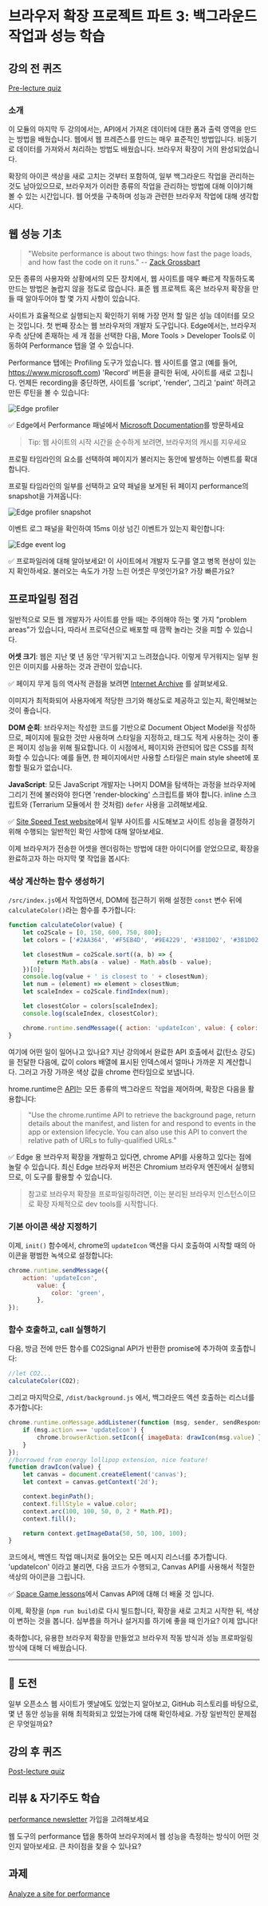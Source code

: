 # 브라우저 확장 프로젝트 파트 3: 백그라운드 작업과 성능 학습

## 강의 전 퀴즈

[Pre-lecture quiz](https://nice-beach-0fe9e9d0f.azurestaticapps.net/quiz/27?loc=ko)

### 소개

이 모듈의 마지막 두 강의에서는, API에서 가져온 데이터에 대한 폼과 출력 영역을 만드는 방법을 배웠습니다. 웹에서 웹 프레즌스를 만드는 매우 표준적인 방법입니다. 비동기로 데이터를 가져와서 처리하는 방법도 배웠습니다. 브라우저 확장이 거의 완성되었습니다.

확장의 아이콘 색상을 새로 고치는 것부터 포함하여, 일부 백그라운드 작업을 관리하는 것도 남아있으므로, 브라우저가 이러한 종류의 작업을 관리하는 방법에 대해 이야기해 볼 수 있는 시간입니다. 웹 어셋을 구축하며 성능과 관련한 브라우저 작업에 대해 생각합시다.

## 웹 성능 기초

> "Website performance is about two things: how fast the page loads, and how fast the code on it runs." -- [Zack Grossbart](https://www.smashingmagazine.com/2012/06/javascript-profiling-chrome-developer-tools/)

모든 종류의 사용자와 상황에서의 모든 장치에서, 웹 사이트를 매우 빠르게 작동하도록 만드는 방법은 놀랍지 않을 정도로 많습니다. 표준 웹 프로젝트 혹은 브라우저 확장을 만들 때 알아두어야 할 몇 가지 사항이 있습니다.

사이트가 효율적으로 실행되는지 확인하기 위해 가장 먼저 할 일은 성능 데이터를 모으는 것입니다. 첫 번째 장소는 웹 브라우저의 개발자 도구입니다. Edge에서는, 브라우저 우측 상단에 존재하는 세 개 점을 선택한 다음, More Tools > Developer Tools로 이동하여 Performance 탭을 열 수 있습니다.

Performance 탭에는 Profiling 도구가 있습니다. 웹 사이트를 열고 (예를 들어, https://www.microsoft.com) 'Record' 버튼을 클릭한 뒤에, 사이트를 새로 고칩니다. 언제든 recording을 중단하면, 사이트를 'script', 'render', 그리고 'paint' 하려고 만든 루틴을 볼 수 있습니다:

![Edge profiler](.././images/profiler.png)

✅ Edge에서 Performance 패널에서 [Microsoft Documentation](https://docs.microsoft.com/microsoft-edge/devtools-guide/performance?WT.mc_id=academic-13441-cxa)를 방문하세요

> Tip: 웹 사이트의 시작 시간을 순수하게 보려면, 브라우저의 캐시를 지우세요

프로필 타임라인의 요소를 선택하여 페이지가 불러지는 동안에 발생하는 이벤트를 확대합니다.

프로필 타임라인의 일부를 선택하고 요약 패널을 보게된 뒤 페이지 performance의 snapshot을 가져옵니다:

![Edge profiler snapshot](.././images/snapshot.png)

이벤트 로그 패널을 확인하여 15ms 이상 넘긴 이벤트가 있는지 확인합니다:

![Edge event log](.././images/log.png)

✅ 프로파일러에 대해 알아보세요! 이 사이트에서 개발자 도구를 열고 병목 현상이 있는지 확인하세요. 불러오는 속도가 가장 느린 어셋은 무엇인가요? 가장 빠른가요?

## 프로파일링 점검

일반적으로 모든 웹 개발자가 사이트를 만들 때는 주의해야 하는 몇 가지 "problem areas"가 있습니다, 따라서 프로덕션으로 배포할 때 깜짝 놀라는 것을 피할 수 있습니다.

**어셋 크기**: 웹은 지난 몇 년 동안 '무거워'지고 느려졌습니다. 이렇게 무거워지는 일부 원인은 이미지를 사용하는 것과 관련이 있습니다.

✅ 페이지 무게 등의 역사적 관점을 보려면 [Internet Archive](https://httparchive.org/reports/page-weight) 를 살펴보세요.

이미지가 최적화되어 사용자에게 적당한 크기와 해상도로 제공하고 있는지, 확인해보는 것이 좋습니다.

**DOM 순회**: 브라우저는 작성한 코드를 기반으로 Document Object Model을 작성하므로, 페이지에 필요한 것만 사용하며 스타일을 지정하고, 태그도 적게 사용하는 것이 좋은 페이지 성능을 위해 필요합니다. 이 시점에서, 페이지와 관련되어 많은 CSS를 최적화할 수 있습니다: 예를 들면, 한 페이지에서만 사용할 스타일은 main style sheet에 포함할 필요가 없습니다.

**JavaScript**: 모든 JavaScript 개발자는 나머지 DOM을 탐색하는 과정을 브라우저에 그리기 전에 불러와야 한다면 'render-blocking' 스크립트를 봐야 합니다. inline 스크립트와 (Terrarium 모듈에서 한 것처럼) `defer` 사용을 고려해보세요.

✅ [Site Speed Test website](https://www.webpagetest.org/)에서 일부 사이트를 시도해보고 사이트 성능을 결정하기 위해 수행되는 일반적인 확인 사항에 대해 알아보세요.

이제 브라우저가 전송한 어셋을 렌더링하는 방법에 대한 아이디어를 얻었으므로, 확장을 완료하고자 하는 마지막 몇 작업을 봅시다:

### 색상 계산하는 함수 생성하기

`/src/index.js`에서 작업하면서, DOM에 접근하기 위해 설정한 `const` 변수 뒤에 `calculateColor()`라는 함수를 추가합니다:

```JavaScript
function calculateColor(value) {
	let co2Scale = [0, 150, 600, 750, 800];
	let colors = ['#2AA364', '#F5EB4D', '#9E4229', '#381D02', '#381D02'];

	let closestNum = co2Scale.sort((a, b) => {
		return Math.abs(a - value) - Math.abs(b - value);
	})[0];
	console.log(value + ' is closest to ' + closestNum);
	let num = (element) => element > closestNum;
	let scaleIndex = co2Scale.findIndex(num);

	let closestColor = colors[scaleIndex];
	console.log(scaleIndex, closestColor);

	chrome.runtime.sendMessage({ action: 'updateIcon', value: { color: closestColor } });
}
```

여기에 어떤 일이 일어나고 있나요? 지난 강의에서 완료한 API 호출에서 값(탄소 강도)을 전달한 다음에, 값이 colors 배열에 표시된 인덱스에서 얼마나 가까운 지 계산합니다. 그러고 가장 가까운 색상 값을 chrome 런타임으로 보냅니다.

hrome.runtime은 [API](https://developer.chrome.com/extensions/runtime)는 모든 종류의 백그라운드 작업을 제어하며, 확장은 다음을 활용합니다:

> "Use the chrome.runtime API to retrieve the background page, return details about the manifest, and listen for and respond to events in the app or extension lifecycle. You can also use this API to convert the relative path of URLs to fully-qualified URLs."

✅ Edge 용 브라우저 확장을 개발하고 있다면, chrome API를 사용하고 있다는 점에 놀랄 수 있습니다. 최신 Edge 브라우저 버전은 Chromium 브라우저 엔진에서 실행되므로, 이 도구를 활용할 수 있습니다.

> 참고로 브라우저 확장을 프로파일링하려면, 이는 분리된 브라우저 인스턴스이므로 확장 자체적으로 dev tools를 시작합니다.

### 기본 아이콘 색상 지정하기

이제, `init()` 함수에서, chrome의 `updateIcon` 액션을 다시 호출하여 시작할 때의 아이콘을 평범한 녹색으로 설정합니다:

```JavaScript
chrome.runtime.sendMessage({
	action: 'updateIcon',
		value: {
			color: 'green',
		},
});
```

### 함수 호출하고, call 실행하기

다음, 방금 전에 만든 함수를 C02Signal API가 반환한 promise에 추가하여 호출합니다:

```JavaScript
//let CO2...
calculateColor(CO2);
```

그리고 마지막으로, `/dist/background.js` 에서, 백그라운드 엑션 호출하는 리스너를 추가합니다:

```JavaScript
chrome.runtime.onMessage.addListener(function (msg, sender, sendResponse) {
	if (msg.action === 'updateIcon') {
		chrome.browserAction.setIcon({ imageData: drawIcon(msg.value) });
	}
});
//borrowed from energy lollipop extension, nice feature!
function drawIcon(value) {
	let canvas = document.createElement('canvas');
	let context = canvas.getContext('2d');

	context.beginPath();
	context.fillStyle = value.color;
	context.arc(100, 100, 50, 0, 2 * Math.PI);
	context.fill();

	return context.getImageData(50, 50, 100, 100);
}
```

코드에서, 백엔드 작업 매니저로 들어오는 모든 메시지 리스너를 추가합니다. 'updateIcon' 이라고 불리면, 다음 코드가 수행되고, Canvas API를 사용해서 적절한 색상의 아이콘을 그립니다.

✅ [Space Game lessons](../../../6-space-game/2-drawing-to-canvas/translations/README.ko.md)에서 Canvas API에 대해 더 배울 것 입니다.

이제, 확장을 (`npm run build`)로 다시 빌드합니다, 확장을 새로 고치고 시작한 뒤, 색상이 변하는 것을 봅니다. 심부름을 하거나 설거지를 하기에 좋을 때 인가요? 이제 압니다!

축하합니다, 유용한 브라우저 확장을 만들었고 브라우저 작동 방식과 성능 프로파일링 방식에 대해 더 배웠습니다.

---

## 🚀 도전

일부 오픈소스 웹 사이트가 옛날에도 있었는지 알아보고, GitHub 히스토리를 바탕으로, 몇 년 동안 성능을 위해 최적화되고 있었는가에 대해 확인하세요. 가장 일반적인 문제점은 무엇일까요?

## 강의 후 퀴즈

[Post-lecture quiz](https://nice-beach-0fe9e9d0f.azurestaticapps.net/quiz/28?loc=ko)

## 리뷰 & 자기주도 학습

[performance newsletter](https://perf.email/) 가입을 고려해보세요

웹 도구의 performance 탭을 통하여 브라우저에서 웹 성능을 측정하는 방식이 어떤 것인지 알아보세요. 큰 차이점을 찾을 수 있나요?

## 과제

[Analyze a site for performance](../assignment.md)
